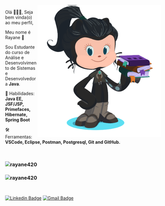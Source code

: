 
<!--
**Rayane420/Rayane420** is a ✨ _special_ ✨ repository because its `README.md` (this file) appears on your GitHub profile. -->

<img src="https://github.com/Rayane420/Rayane420/blob/main/octocat.png" min-width="400px" max-width="400px" width="400px" align="right" alt="Octocat">

<p align="left"> 
  Olá 👩🏻‍💻, Seja bem vinda(o) ao meu perfil,
</p>

<p align="left">
  Meu nome é Rayane 🤗</strong>
</p>

<p align="left"> 
  Sou Estudante do curso de Análise e Desenvolvimento de Sistemas e Desenvolvedora  <strong>Java</strong>. 
</p>




<p align="left">
  🧩 Habilidades: <strong>Java EE, JSF/JSP, Primefaces, Hibernate, Spring Boot</strong>
</p>

<p align="left">
  🛠️ Ferramentas: <strong>VSCode, Eclipse, Postman, Postgresql, Git and GitHub.</strong>
</p>





<br/>
<h3 align="left">
<img src="https://github-readme-stats.vercel.app/api/top-langs?username=rayane420&show_icons=true&locale=en&layout=compact&theme=tokyonight" alt="rayane420" />
</h3>
<h3 align="left">
<img  src="https://github-readme-stats.vercel.app/api?username=rayane420&show_icons=true&theme=tokyonight" alt="rayane420" />
</h3>


<br/>


[![Linkedin Badge](https://img.shields.io/badge/-Rayane%20Maciel-6633cc?style=radical-square&logo=Linkedin&logoColor=white&link=https://www.linkedin.com/in/rayane-maciel/)](https://www.linkedin.com/in/rayane-maciel/) 
[![Gmail Badge](https://img.shields.io/badge/-rayanemaciel10@gmail.com-6633cc?style=flat-square&logo=Gmail&logoColor=white&link=mailto:rayanemaciel10@gmail.com)](mailto:rayanemaciel10@gmail.com)

